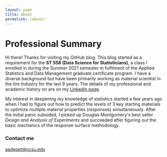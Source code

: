 ```yaml
---
layout: page
title: About
permalink: /about/
---
```

# Professional Summary
Hi there! Thanks for visiting my GitHub blog. This blog started as a requirement for the __ST 558 (Data Science for Statisticians)__, a class I enrolled in during the Summer 2021 semester in fulfilment of the Applied Statistics and Data Management graduate certificate program. I have a diverse background but have been primarily working as material scientist in the tire Industry for the last 9 years. The details of my professional and academic history on are on my [LinkedIn page](https://www.linkedin.com/in/adeyemi-adepetun-92b05918/).

My interest in deepening my knowledge of statistics started a few years ago when I had to figure out how to predict the levels of 3 key starting materials to optimize multiple material properties (responses) simultaneously. After the initial panic subsided, I picked up Douglas Montgomery's best seller _Design and Analysis of Experiments_ and succeeded after figuring out the basic mechanics of the response surface methodology. 

### Contact me

[aadepet@ncsu.edu](mailto:aadepet@ncsu.edu)
